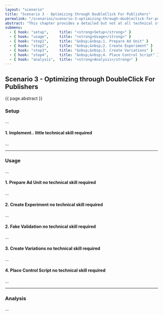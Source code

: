 ```yaml
---
layout: "scenario"
title: "Scenario 3 - Optimizing through DoubleClick For Publishers"
permalink: "/scenarios/scenario-3-optimizing-through-doubleclick-for-publishers.html"
abstract: "This chapter provides a detailed but not at all technical step by step guide for the people operating the adverts. Start reading here if you to skip the background and get started right away."
submenu:
  - { hook: "setup",     title: "<strong>Setup</strong>" }
  - { hook: "usage",     title: "<strong>Usage</strong>" }
  - { hook: "step1",     title: "&nbsp;&nbsp;1. Prepare Ad Unit" }
  - { hook: "step2",     title: "&nbsp;&nbsp;2. Create Experiment" }
  - { hook: "step3",     title: "&nbsp;&nbsp;3. Create Variations" }
  - { hook: "step4",     title: "&nbsp;&nbsp;4. Place Control Script" }
  - { hook: "analysis",  title: "<strong>Analysis</strong>" }
---
```

## Scenario 3 - Optimizing through DoubleClick For Publishers

{{ page.abstract }}

### Setup<a name="setup">&nbsp;</a>

...

#### 1. Implement..<a name="step1">&nbsp;</a><span class="label warning">little technical skill required</span>

...

---

### Usage<a name="usage">&nbsp;</a>

...

#### 1. Prepare Ad Unit<a name="step1">&nbsp;</a><span class="label">no technical skill required</span>

...

#### 2. Create Experiment<a name="step2">&nbsp;</a><span class="label">no technical skill required</span>

...

#### 2. Fake Validation<a name="step2">&nbsp;</a><span class="label">no technical skill required</span>

...

#### 3. Create Variations<a name="step3">&nbsp;</a><span class="label">no technical skill required</span>

...

#### 4. Place Control Script<a name="step4">&nbsp;</a><span class="label">no technical skill required</span>

...

---

### Analysis<a name="analysis">&nbsp;</a>

...